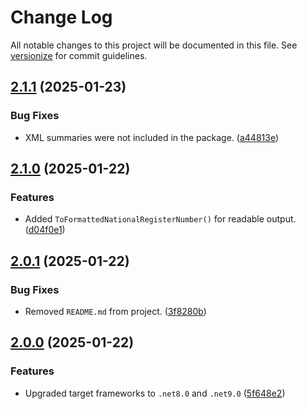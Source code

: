 # Change Log

All notable changes to this project will be documented in this file. See [versionize](https://github.com/versionize/versionize) for commit guidelines.

<a name="2.1.1"></a>
## [2.1.1](https://www.github.com/WilvanBil/NationalRegisterNumber/releases/tag/v2.1.1) (2025-01-23)

### Bug Fixes

* XML summaries were not included in the package. ([a44813e](https://www.github.com/WilvanBil/NationalRegisterNumber/commit/a44813e2a3033296500af38df7874ae7640625b0))

<a name="2.1.0"></a>
## [2.1.0](https://www.github.com/WilvanBil/NationalRegisterNumber/releases/tag/v2.1.0) (2025-01-22)

### Features

* Added `ToFormattedNationalRegisterNumber()` for readable output. ([d04f0e1](https://www.github.com/WilvanBil/NationalRegisterNumber/commit/d04f0e1b2f8896239f950daeff2f68b54b5e4c96))

<a name="2.0.1"></a>
## [2.0.1](https://www.github.com/WilvanBil/NationalRegisterNumber/releases/tag/v2.0.1) (2025-01-22)

### Bug Fixes

* Removed `README.md` from project. ([3f8280b](https://www.github.com/WilvanBil/NationalRegisterNumber/commit/3f8280b242b6967377cc4aafe1886090616171ee))

<a name="2.0.0"></a>
## [2.0.0](https://www.github.com/WilvanBil/NationalRegisterNumber/releases/tag/v2.0.0) (2025-01-22)

### Features

* Upgraded target frameworks to `.net8.0` and `.net9.0` ([5f648e2](https://www.github.com/WilvanBil/NationalRegisterNumber/commit/5f648e23431a0d0e841edaacbea98647d17a62c9))

